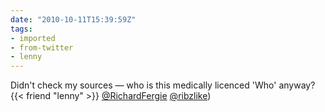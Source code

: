 ```yaml
---
date: "2010-10-11T15:39:59Z"
tags:
- imported
- from-twitter
- lenny
---
```

Didn't check my sources — who is this medically licenced 'Who' anyway? \{{< friend "lenny" >}} [@RichardFergie](https://twitter.com/RichardFergie) [@ribzlike](https://twitter.com/ribzlike)\)

